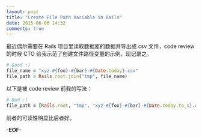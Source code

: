 ```yaml
---
layout: post
title: "Create File Path Variable in Rails"
date: 2015-06-06 14:32
comments: true
---
```


最近偶尔需要在 Rails 项目里读取数据库的数据并导出成 csv 文件，code review 的时候 CTO 给我示范了创建文件路径变量的示例，现记录之。

```ruby
# Good :)
file_name = "xyz-#{foo}-#{bar}-#{Date.today}.csv"
file_path = Rails.root.join("tmp", file_name)
```

以下是被 code review 前我的写法：

```ruby
# Bad :(
file_path = [Rails.root, "tmp", "xyz-#{foo}-#{bar}-#{Date.today.to_s}.csv"].join('/')
```

前者的可读性明显比后者好。

**-EOF-**
